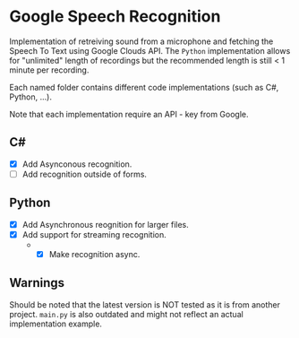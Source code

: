 # Google Speech Recognition
Implementation of retreiving sound from a microphone and fetching the Speech To Text using Google Clouds API.
The ```Python``` implementation allows for "unlimited" length of recordings but the recommended length is still < 1 minute per recording.

Each named folder contains different code implementations (such as C#, Python, ...).

Note that each implementation require an API - key from Google.

## C#
* [x] Add Asynconous recognition.
* [ ] Add recognition outside of forms.

## Python
* [x] Add Asynchronous reognition for larger files.
* [x] Add support for streaming recognition.
  - * [x] Make recognition async.

## Warnings
Should be noted that the latest version is NOT tested as it is from another project. 
```main.py``` is also outdated and might not reflect an actual implementation example.